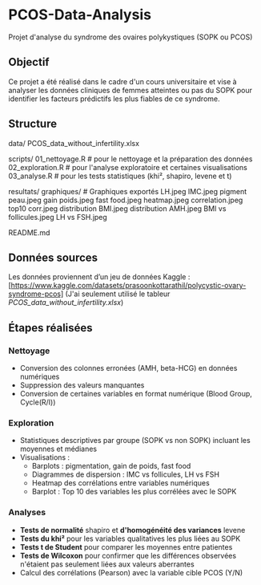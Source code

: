 # PCOS-Data-Analysis
Projet d'analyse du syndrome des ovaires polykystiques (SOPK ou PCOS)

## Objectif
Ce projet a été réalisé dans le cadre d'un cours universitaire et vise à analyser les données cliniques de femmes atteintes ou pas du SOPK pour identifier les facteurs prédictifs les plus fiables de ce syndrome.

## Structure
data/
PCOS_data_without_infertility.xlsx

scripts/
01_nettoyage.R # pour le nettoyage et la préparation des données
02_exploration.R # pour l'analyse exploratoire et certaines visualisations
03_analyse.R # pour les tests statistiques (khi², shapiro, levene et t)

resultats/
graphiques/ # Graphiques exportés
LH.jpeg
IMC.jpeg
pigment peau.jpeg
gain poids.jpeg
fast food.jpeg
heatmap.jpeg
correlation.jpeg
top10 corr.jpeg
distribution BMI.jpeg
distribution AMH.jpeg
BMI vs follicules.jpeg
LH vs FSH.jpeg

README.md

## Données sources
Les données proviennent d’un jeu de données Kaggle : [https://www.kaggle.com/datasets/prasoonkottarathil/polycystic-ovary-syndrome-pcos]
(J'ai seulement utilisé le tableur *PCOS_data_without_infertility.xlsx*)

## Étapes réalisées 
### Nettoyage
- Conversion des colonnes erronées (AMH, beta-HCG) en données numériques
- Suppression des valeurs manquantes
- Conversion de certaines variables en format numérique (Blood Group, Cycle(R/I))

### Exploration
- Statistiques descriptives par groupe (SOPK vs non SOPK) incluant les moyennes et médianes
- Visualisations :
  - Barplots : pigmentation, gain de poids, fast food
  - Diagrammes de dispersion : IMC vs follicules, LH vs FSH
  - Heatmap des corrélations entre variables numériques
  - Barplot : Top 10 des variables les plus corrélées avec le SOPK
 
### Analyses
- **Tests de normalité** shapiro et **d'homogénéité des variances** levene
- **Tests du khi²** pour les variables qualitatives les plus liées au SOPK
- **Tests t de Student** pour comparer les moyennes entre patientes
- **Tests de Wilcoxon** pour confirmer que les différences observées n'étaient pas seulement liées aux valeurs aberrantes
- Calcul des corrélations (Pearson) avec la variable cible PCOS (Y/N)
